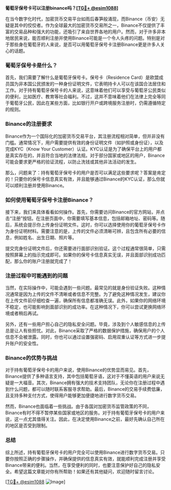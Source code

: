 **葡萄牙保号卡可以注册binance吗？[[TG💪+ @esim1088](https://t.me/s/esim1088)]**

在当今数字化时代，加密货币交易平台如雨后春笋般涌现，而Binance（币安）无疑是其中的佼佼者。作为全球最大的加密货币交易所之一，Binance不仅提供了丰富的交易品种和强大的功能，还吸引了来自世界各地的用户。然而，对于许多非本地居民来说，能否顺利注册并使用Binance可能是一个令人头疼的问题。特别是对于那些身在葡萄牙的人来说，是否可以用葡萄牙保号卡注册Binance更是许多人关心的话题。

### 葡萄牙保号卡是什么？

首先，我们需要了解什么是葡萄牙保号卡。保号卡（Residence Card）是欧盟成员国为非本国公民颁发的一种身份证明文件，它表明持卡人可以在该国合法居住和工作。对于持有葡萄牙保号卡的人来说，这意味着他们可以享受与葡萄牙公民类似的便利，比如医疗、教育等社会福利。不过，这并不意味着他们在法律上完全等同于葡萄牙公民，因此在某些方面，比如银行开户或跨境服务注册时，仍需遵循特定的规则。

### Binance的注册要求

Binance作为一个国际化的加密货币交易平台，其注册流程相对简单，但并非没有门槛。通常情况下，用户需要提供有效的身份证明文件（如护照或身份证），以及完成KYC（Know Your Customer）认证。KYC认证是为了确保平台上的用户都是真实存在的，并且符合当地的法律法规。对于部分国家或地区的用户，Binance可能会要求更严格的验证流程，以防止洗钱或其他非法活动的发生。

那么，问题来了：持有葡萄牙保号卡的用户是否可以满足这些要求呢？答案是肯定的！只要你的保号卡信息真实有效，并且能够通过Binance的KYC认证，那么你就可以顺利注册并使用Binance。

### 如何使用葡萄牙保号卡注册Binance？

接下来，我们来具体看看如何操作。首先，你需要访问Binance的官方网站，并点击“注册”按钮。在注册页面中，你需要填写基本信息，包括邮箱地址、密码等。随后，系统会提示你上传身份证明文件。这时，你可以选择使用你的葡萄牙保号卡作为身份证明材料。需要注意的是，上传的文件必须清晰可辨，且包含所有必要的信息，例如姓名、出生日期、照片等。

提交完身份证明文件后，你还需要进行面部识别验证。这个过程通常很简单，只需按照屏幕上的指示完成即可。如果你的保号卡信息真实无误，并且面部识别成功匹配，那么你的账户注册就完成了！

### 注册过程中可能遇到的问题

当然，在实际操作中，可能会遇到一些问题。最常见的就是身份验证失败。这种情况通常是因为上传的文件不清晰或者信息不完整。为了避免这种情况发生，建议你在上传文件前仔细检查一遍，确保所有信息都准确无误。此外，如果你的网络环境不稳定，也可能影响到面部识别的成功率。在这种情况下，你可以尝试更换网络环境或者稍后再试。

另外，还有一些用户担心自己的隐私安全问题。毕竟，涉及到个人敏感信息的上传总是让人有些担忧。对此，Binance采取了严格的数据保护措施，确保用户的个人信息不会被泄露。同时，你也可以通过设置强密码、启用双重认证等方式进一步提升账户的安全性。

### Binance的优势与挑战

对于持有葡萄牙保号卡的用户来说，使用Binance的优势显而易见。首先，Binance提供了多种语言支持，其中包括葡萄牙语，这对于不懂英语的用户来说无疑是一大福音。其次，Binance拥有强大的技术支持团队，无论你在注册过程中遇到什么问题，都可以随时联系客服寻求帮助。最后，Binance的交易手续费低廉，且支持多种支付方式，使得用户能够更加便捷地进行数字货币交易。

然而，Binance也面临着一些挑战。由于各国对加密货币监管政策的不同，Binance有时不得不暂停某些国家或地区的服务。对于持有葡萄牙保号卡的用户来说，这一点尤其值得关注。因此，在决定使用Binance之前，最好先确认自己所在的地区是否受到限制。

### 总结

综上所述，持有葡萄牙保号卡的用户完全可以使用Binance进行数字货币交易。只要你按照正确的步骤操作，并确保提供的信息真实有效，就能顺利完成注册并享受Binance带来的便利。当然，在享受便利的同时，也要注意保护好自己的隐私安全。希望这篇文章能对你有所帮助！如果还有其他疑问，欢迎随时留言讨论。

[[TG💪+ @esim1088](https://t.me/s/esim1088) ![Image](https://i.postimg.cc/4NQfJmqS/Snipaste-2025-05-13-00-14-12.png)]